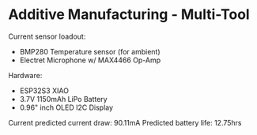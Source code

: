 # Additive Manufacturing - Multi-Tool

Current sensor loadout:
- BMP280 Temperature sensor (for ambient)
- Electret Microphone w/ MAX4466 Op-Amp

Hardware:
- ESP32S3 XIAO
- 3.7V 1150mAh LiPo Battery
- 0.96" inch OLED I2C Display

Current predicted current draw: 90.11mA
Predicted battery life: 12.75hrs
